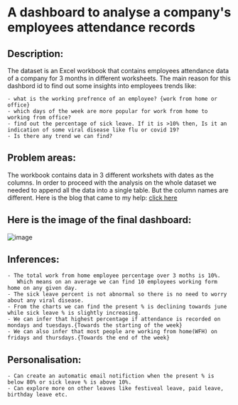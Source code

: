 # A dashboard to analyse a company's employees attendance records
## Description:
 The dataset is an Excel workbook that contains employees attendance data of a company for 3 months in different worksheets. The main reason for this dashbord id to find out some insights into employees trends like: 
```
- what is the working prefrence of an employee? {work from home or office}
- which days of the week are more popular for work from home to working from office?
- find out the percentage of sick leave. If it is >10% then, Is it an indication of some viral disease like flu or covid 19?
- Is there any trend we can find?
```

## Problem areas:

The workbook contains data in 3 different workshets with dates as the columns. In order to proceed with the analysis on the whole dataset we needed to append all the data into a single table. But the column names are different. Here is the blog that came to my help: [click here](https://www.youtube.com/redirect?event=video_description&redir_token=QUFFLUhqbkJaa0xvZ3h2SlN6U2RqUHo3QmdDVUJfckdQd3xBQ3Jtc0tsU0l6NzJPbDFBN1FEdTgxM0JLYlYyZVFhWXA2bkRxYzFyOWlUSW1UU2trZFo0Y2VSbVJVSWx4dVQzQXVIZ2R1X3FrOUQ0UFhrSkxXTS1YTXBtT2plaUVXZVJ2UnN3Vnl1TDd5M3VreHpmdjRtNlNoZw&q=https%3A%2F%2Fblog.crossjoin.co.uk%2F2018%2F07%2F09%2Fpower-bi-combine-multiple-excel-worksheets%2F&v=DwgC72_s-T4)
## Here is the image of the final dashboard:
![image](https://user-images.githubusercontent.com/87435569/189492881-a23c3811-dad0-476a-a4be-9791dbbe1a57.png)

## Inferences:
```
- The total work from home employee percentage over 3 moths is 10%. 
   Which means on an average we can find 10 employees working form home on any given day.
- The sick leave percent is not abnormal so there is no need to worry about any viral disease.
- From the charts we can find the present % is declining towards june while sick leave % is slightly increasing.
- We can infer that highest percentage if attendance is recorded on mondays and tuesdays.{Towards the starting of the week}
- We can also infer that most people are working from home(WFH) on fridays and thursdays.{Towards the end of the week} 
```
## Personalisation:
```
- Can create an automatic email notifiction when the present % is below 80% or sick leave % is above 10%.
- Can explore more on other leaves like festiveal leave, paid leave, birthday leave etc.
```

